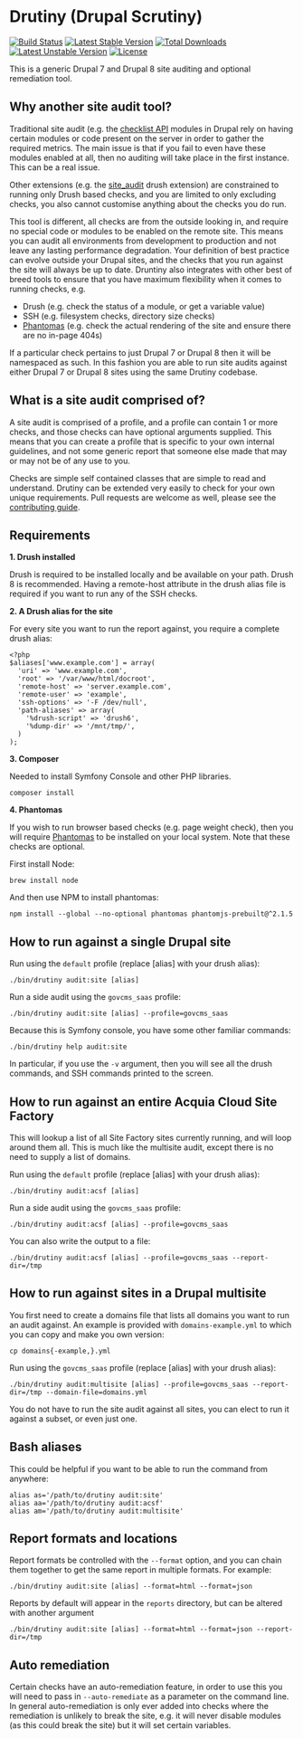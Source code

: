 # Drutiny (Drupal Scrutiny)

[![Build Status](https://travis-ci.org/seanhamlin/drutiny.svg?branch=master)](https://travis-ci.org/seanhamlin/drutiny) [![Latest Stable Version](https://poser.pugx.org/seanhamlin/drutiny/v/stable)](https://packagist.org/packages/seanhamlin/drutiny) [![Total Downloads](https://poser.pugx.org/seanhamlin/drutiny/downloads)](https://packagist.org/packages/seanhamlin/drutiny) [![Latest Unstable Version](https://poser.pugx.org/seanhamlin/drutiny/v/unstable)](https://packagist.org/packages/seanhamlin/drutiny) [![License](https://poser.pugx.org/seanhamlin/drutiny/license)](https://packagist.org/packages/seanhamlin/drutiny)

This is a generic Drupal 7 and Drupal 8 site auditing and optional remediation tool.

## Why another site audit tool?

Traditional site audit (e.g. the [checklist API](https://www.drupal.org/project/checklistapi) modules in Drupal rely on having certain modules or code present on the server in order to gather the required metrics. The main issue is that if you fail to even have these modules enabled at all, then no auditing will take place in the first instance. This can be a real issue.

Other extensions (e.g. the [site_audit](https://www.drupal.org/project/site_audit) drush extension) are constrained to running only Drush based checks, and you are limited to only excluding checks, you also cannot customise anything about the checks you do run.

This tool is different, all checks are from the outside looking in, and require no special code or modules to be enabled on the remote site. This means you can audit all environments from development to production and not leave any lasting performance degradation. Your definition of best practice can evolve outside your Drupal sites, and the checks that you run against the site will always be up to date. Druntiny also integrates with other best of breed tools to ensure that you have maximum flexibility when it comes to running checks, e.g.

* Drush (e.g. check the status of a module, or get a variable value)
* SSH (e.g. filesystem checks, directory size checks)
* [Phantomas](https://github.com/macbre/phantomas) (e.g. check the actual rendering of the site and ensure there are no in-page 404s)

If a particular check pertains to just Drupal 7 or Drupal 8 then it will be namespaced as such. In this fashion you are able to run site audits against either Drupal 7 or Drupal 8 sites using the same Drutiny codebase.

## What is a site audit comprised of?

A site audit is comprised of a profile, and a profile can contain 1 or more checks, and those checks can have optional arguments supplied. This means that you can create a profile that is specific to your own internal guidelines, and not some generic report that someone else made that may or may not be of any use to you.

Checks are simple self contained classes that are simple to read and understand. Drutiny can be extended very easily to check for your own unique requirements. Pull requests are welcome as well, please see the [contributing guide](./CONTRIBUTING.md).

## Requirements

**1. Drush installed**

Drush is required to be installed locally and be available on your path. Drush 8 is recommended. Having a remote-host attribute in the drush alias file is required if you want to run any of the SSH checks.

**2. A Drush alias for the site**

For every site you want to run the report against, you require a complete drush alias:

```
<?php
$aliases['www.example.com'] = array(
  'uri' => 'www.example.com',
  'root' => '/var/www/html/docroot',
  'remote-host' => 'server.example.com',
  'remote-user' => 'example',
  'ssh-options' => '-F /dev/null',
  'path-aliases' => array(
    '%drush-script' => 'drush6',
    '%dump-dir' => '/mnt/tmp/',
  )
);
```

**3. Composer**

Needed to install Symfony Console and other PHP libraries.

```
composer install
```

**4. Phantomas**

If you wish to run browser based checks (e.g. page weight check), then you will require [Phantomas](https://github.com/macbre/phantomas) to be installed on your local system. Note that these checks are optional.

First install Node:

```
brew install node
```

And then use NPM to install phantomas:

```
npm install --global --no-optional phantomas phantomjs-prebuilt@^2.1.5
```


## How to run against a single Drupal site

Run using the `default` profile (replace [alias] with your drush alias):

```
./bin/drutiny audit:site [alias]
```

Run a side audit using the `govcms_saas` profile:

```
./bin/drutiny audit:site [alias] --profile=govcms_saas
```

Because this is Symfony console, you have some other familiar commands:

```
./bin/drutiny help audit:site
```

In particular, if you use the `-v` argument, then you will see all the drush commands, and SSH commands printed to the screen.


## How to run against an entire Acquia Cloud Site Factory

This will lookup a list of all Site Factory sites currently running, and will loop around them all. This is much like the multisite audit, except there is no need to supply a list of domains.

Run using the `default` profile (replace [alias] with your drush alias):

```
./bin/drutiny audit:acsf [alias]
```

Run a side audit using the `govcms_saas` profile:

```
./bin/drutiny audit:acsf [alias] --profile=govcms_saas
```

You can also write the output to a file:

```
./bin/drutiny audit:acsf [alias] --profile=govcms_saas --report-dir=/tmp
```


## How to run against sites in a Drupal multisite

You first need to create a domains file that lists all domains you want to run an audit against. An example is provided with `domains-example.yml` to which you can copy and make you own version:

```
cp domains{-example,}.yml
```

Run using the `govcms_saas` profile (replace [alias] with your drush alias):

```
./bin/drutiny audit:multisite [alias] --profile=govcms_saas --report-dir=/tmp --domain-file=domains.yml
```

You do not have to run the site audit against all sites, you can elect to run it against a subset, or even just one.


## Bash aliases

This could be helpful if you want to be able to run the command from anywhere:

```
alias as='/path/to/drutiny audit:site'
alias aa='/path/to/drutiny audit:acsf'
alias am='/path/to/drutiny audit:multisite'
```


## Report formats and locations

Report formats be controlled with the `--format` option, and you can chain them together to get the same report in multiple formats. For example:

```
./bin/drutiny audit:site [alias] --format=html --format=json
```

Reports by default will appear in the `reports` directory, but can be altered with another argument

```
./bin/drutiny audit:site [alias] --format=html --format=json --report-dir=/tmp
```


## Auto remediation

Certain checks have an auto-remediation feature, in order to use this you will need to pass in `--auto-remediate` as a parameter on the command line. In general auto-remediation is only ever added into checks where the remediation is unlikely to break the site, e.g. it will never disable modules (as this could break the site) but it will set certain variables.
